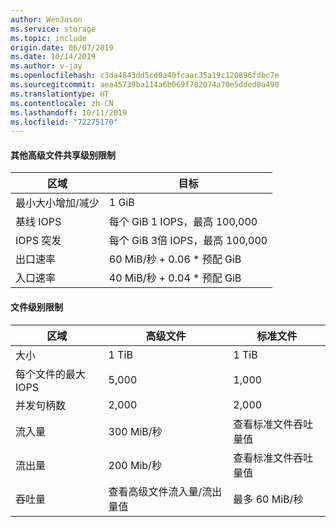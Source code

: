 ```yaml
---
author: WenJason
ms.service: storage
ms.topic: include
origin.date: 06/07/2019
ms.date: 10/14/2019
ms.author: v-jay
ms.openlocfilehash: c3da4843dd5cd0a40fcaac35a19c120896fdbc7e
ms.sourcegitcommit: aea45739ba114a6b069f782074a70e5dded8a490
ms.translationtype: HT
ms.contentlocale: zh-CN
ms.lasthandoff: 10/11/2019
ms.locfileid: "72275170"
---
```

#### <a name="additional-premium-file-share-level-limits"></a>其他高级文件共享级别限制

|区域  |目标  |
|---------|---------|
|最小大小增加/减少    |1 GiB      |
|基线 IOPS    |每个 GiB 1 IOPS，最高 100,000|
|IOPS 突发    |每个 GiB 3倍 IOPS，最高 100,000|
|出口速率         |60 MiB/秒 + 0.06 * 预配 GiB        |
|入口速率| 40 MiB/秒 + 0.04 * 预配 GiB |

#### <a name="file-level-limits"></a>文件级别限制

|区域  |高级文件  |标准文件 |
|---------|---------|---------|
|大小                  |1 TiB         |1 TiB|
|每个文件的最大 IOPS     |5,000         |1,000|
|并发句柄数    |2,000         |2,000|
|流入量  |300 MiB/秒|      查看标准文件吞吐量值|
|流出量   |200 Mib/秒| 查看标准文件吞吐量值|
|吞吐量| 查看高级文件流入量/流出量值| 最多 60 MiB/秒|